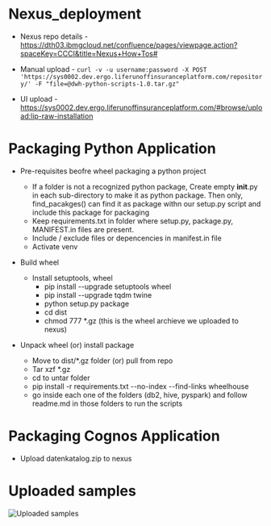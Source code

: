 # Nexus_deployment

- Nexus repo details - https://dth03.ibmgcloud.net/confluence/pages/viewpage.action?spaceKey=CCCI&title=Nexus+How+Tos#

- Manual upload - ```curl -v -u username:password -X POST 'https://sys0002.dev.ergo.liferunoffinsuranceplatform.com/repository/' -F "file=@dwh-python-scripts-1.0.tar.gz"```

- UI upload - https://sys0002.dev.ergo.liferunoffinsuranceplatform.com/#browse/upload:lip-raw-installation

# Packaging Python Application 

- Pre-requisites beofre wheel packaging a python project
    - If a folder is not a recognized python package, Create empty __init__.py in each sub-directory to make it as python package. Then only, find_pacakges() can find it as package withn our setup.py script and include this package for packaging 
    - Keep requirements.txt in folder where setup.py, package.py, MANIFEST.in files are present. 
    - Include / exclude files or depencencies in manifest.in file 
    - Activate venv 
    
- Build wheel  
    - Install setuptools, wheel 
        - pip install --upgrade setuptools wheel
        - pip install --upgrade tqdm twine 
        - python setup.py package
        - cd dist
        - chmod 777 *.gz (this is the wheel archieve we uploaded to nexus)
        
- Unpack wheel (or) install package
    - Move to dist/*.gz folder (or) pull from repo
    - Tar xzf *.gz
    - cd to untar folder
    - pip install -r requirements.txt  --no-index --find-links wheelhouse
    - go inside each one of the folders (db2, hive, pyspark) and follow readme.md in those folders to run the scripts

# Packaging Cognos Application

- Upload datenkatalog.zip to nexus

# Uploaded samples 
![Uploaded samples](/deployment/dwh-nexus-space.png)
